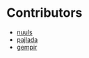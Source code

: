 # Contributors
- [nuuls](https://github.com/nuuls)
- [pajlada](https://github.com/pajlada)
- [gempir](https://github.com/gempir)

